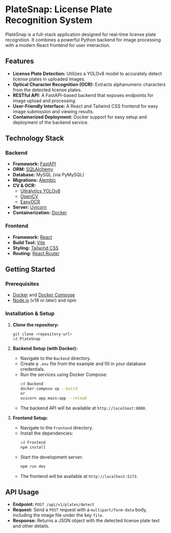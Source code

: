 # PlateSnap: License Plate Recognition System

PlateSnap is a full-stack application designed for real-time license plate recognition. It combines a powerful Python backend for image processing with a modern React frontend for user interaction.

## Features

- **License Plate Detection:** Utilizes a YOLOv8 model to accurately detect license plates in uploaded images.
- **Optical Character Recognition (OCR):** Extracts alphanumeric characters from the detected license plates.
- **RESTful API:** A FastAPI-based backend that exposes endpoints for image upload and processing.
- **User-Friendly Interface:** A React and Tailwind CSS frontend for easy image submission and viewing results.
- **Containerized Deployment:** Docker support for easy setup and deployment of the backend service.

## Technology Stack

### Backend

- **Framework:** [FastAPI](https://fastapi.tiangolo.com/)
- **ORM:** [SQLAlchemy](https://www.sqlalchemy.org/)
- **Database:** MySQL (via PyMySQL)
- **Migrations:** [Alembic](https://alembic.sqlalchemy.org/)
- **CV & OCR:**
  - [Ultralytics YOLOv8](https://ultralytics.com/)
  - [OpenCV](https://opencv.org/)
  - [EasyOCR](https://github.com/JaidedAI/EasyOCR)
- **Server:** [Uvicorn](https://www.uvicorn.org/)
- **Containerization:** [Docker](https://www.docker.com/)

### Frontend

- **Framework:** [React](https://reactjs.org/)
- **Build Tool:** [Vite](https://vitejs.dev/)
- **Styling:** [Tailwind CSS](https://tailwindcss.com/)
- **Routing:** [React Router](https://reactrouter.com/)

## Getting Started

### Prerequisites

- [Docker](https://docs.docker.com/get-docker/) and [Docker Compose](https://docs.docker.com/compose/install/)
- [Node.js](https://nodejs.org/) (v18 or later) and npm

### Installation & Setup

1.  **Clone the repository:**
    ```bash
    git clone <repository-url>
    cd PlateSnap
    ```

2.  **Backend Setup (with Docker):**

    - Navigate to the `Backend` directory.
    - Create a `.env` file from the example and fill in your database credentials.
    - Run the services using Docker Compose:
      ```bash
      cd Backend
      docker-compose up --build
      or
      uvicorn app.main:app --reload
      ```
    - The backend API will be available at `http://localhost:8000`.

3.  **Frontend Setup:**

    - Navigate to the `Frontend` directory.
    - Install the dependencies:
      ```bash
      cd Frontend
      npm install
      ```
    - Start the development server:
      ```bash
      npm run dev
      ```
    - The frontend will be available at `http://localhost:5173`.

## API Usage

- **Endpoint:** `POST /api/v1/plates/detect`
- **Request:** Send a `POST` request with a `multipart/form-data` body, including the image file under the key `file`.
- **Response:** Returns a JSON object with the detected license plate text and other details.
